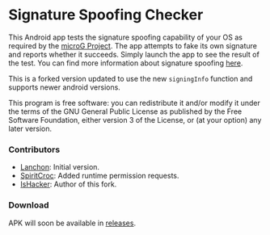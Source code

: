 # Signature Spoofing Checker

This Android app tests the signature spoofing capability of your OS as required by
the [microG Project](https://microg.org/). The app attempts to fake its own signature
and reports whether it succeeds. Simply launch the app to see the result of the test.
You can find more information about signature spoofing
[here](https://github.com/microg/android_packages_apps_GmsCore/wiki/Signature-Spoofing).

This is a forked version updated to use the new `signingInfo` function and supports newer android versions.

This program is free software: you can redistribute it and/or modify it under the
terms of the GNU General Public License as published by the Free Software Foundation,
either version 3 of the License, or (at your option) any later version.

### Contributors

- [Lanchon](https://github.com/Lanchon): Initial version.
- [SpiritCroc](https://github.com/SpiritCroc): Added runtime permission requests.
- [IsHacker](https://github.com/IsHacker003): Author of this fork.

### Download

APK will soon be available in [releases](https://github.com/IsHacker003/sigspoof-checker/releases).
